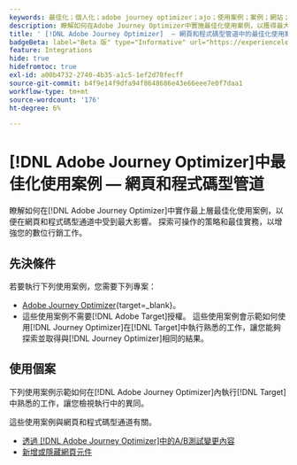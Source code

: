 ```yaml
---
keywords: 最佳化；個人化；adobe journey optimizer；ajo；使用案例；案例；網站；程式碼型
description: 瞭解如何在Adobe Journey Optimizer中實施最佳化使用案例，以獲得最大的影響。
title: ' [!DNL Adobe Journey Optimizer]  — 網頁和程式碼型管道中的最佳化使用案例'
badgeBeta: label="Beta 版" type="Informative" url="https://experienceleague.adobe.com/docs/target/using/introduction/intro.html?lang=zh-Hant#beta newtab=true" tooltip=" [!DNL Adobe Target] 有哪些 Beta 版功能。"
feature: Integrations
hide: true
hidefromtoc: true
exl-id: a00b4732-2740-4b35-a1c5-1ef2d78fecff
source-git-commit: b4f9e14f9dfa94f8648686e43e66eee7e0f7daa1
workflow-type: tm+mt
source-wordcount: '176'
ht-degree: 6%

---
```


# [!DNL Adobe Journey Optimizer]中最佳化使用案例 — 網頁和程式碼型管道

瞭解如何在[!DNL Adobe Journey Optimizer]中實作最上層最佳化使用案例，以便在網頁和程式碼型通道中受到最大影響。 探索可操作的策略和最佳實務，以增強您的數位行銷工作。

## 先決條件

若要執行下列使用案例，您需要下列專案：

* [Adobe Journey Optimizer](https://experienceleague.adobe.com/zh-hant/docs/journey-optimizer/using/get-started/get-started){target=_blank}。
* 這些使用案例不需要[!DNL Adobe Target]授權。 這些使用案例會示範如何使用[!DNL Journey Optimizer]在[!DNL Target]中執行熟悉的工作，讓您能夠探索並取得與[!DNL Journey Optimizer]相同的結果。

## 使用個案

下列使用案例示範如何在[!DNL Adobe Journey Optimizer]內執行[!DNL Target]中熟悉的工作，讓您檢視執行中的異同。

這些使用案例與網頁和程式碼型通道有關。

* [透過 [!DNL Adobe Journey Optimizer]中的A/B測試變更內容](/help/main/c-integrating-target-with-mac/ajo/content-change-using-ajo.md)
* [新增或隱藏網頁元件](/help/main/c-integrating-target-with-mac/ajo/add-hide-content-using-ajo.md)
